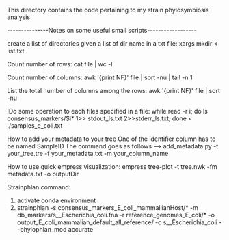 This directory contains the code pertaining to my strain phylosymbiosis analysis 




---------------Notes on some useful small scripts------------------

create a list of directories given a list of dir name in a txt file: 
xargs mkdir < list.txt

Count number of rows: 
cat file | wc -l 

Count number of columns:
awk '{print NF}' file | sort -nu | tail -n 1

List the total number of columns among the rows:
awk '{print NF}' file | sort -nu

IDo some operation to each files specified in a file:
while read -r i; do ls consensus_markers/$i* 1>> stdout_ls.txt 2>>stderr_ls.txt; done < ./samples_e_coli.txt

How to add your metadata to your tree
One of the identifier column has to be named SampleID
The command goes as follows --> 
add_metadata.py -t your_tree.tre -f your_metadata.txt -m your_column_name

How to use quick empress visualization: 
empress tree-plot -t tree.nwk -fm metadata.txt -o outputDir

Strainphlan command:
1. activate conda environment 
2. strainphlan -s consensus_markers_E_coli_mammallianHost/* -m db_markers/s__Escherichia_coli.fna -r reference_genomes_E_coli/* -o output_E_coli_mammalian_default_all_reference/ -c s__Escherichia_coli --phylophlan_mod accurate
